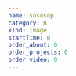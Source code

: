 ```yaml
---
name: sososop
category: B
kind: image
startTime: 0
order_about: 0
order_projects: 0
order_video: 0
---
```

